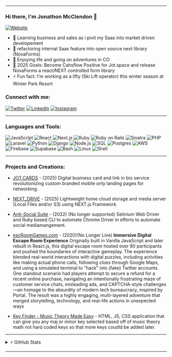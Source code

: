 

---

### Hi there, I'm Jonathon McClendon 👋

[![Website](https://img.shields.io/website?label=JonathonMcclendon.dev&style=for-the-badge&url=https%3A%2F%2Fjonathon-dev.vercel.app)]([https://jot.space/jonathon-dev](https://jot.space/jonathon-dev))

- 🔭 Learning business and sales as i pivit my Saas into market driven developement
- 🌱 refactoring internal Saas feature into open source next library (NovaForms)
- 👯 Enjoying life and going on adventures in CO
- 🥅 2025 Goals: Become Cahsflow Positive for Jot.space and release NovaForms a react/NEXT controlled form library
- ⚡ Fun fact: I'm working as a lifty (Ski Lift operator) this winter season at Winter Park Resort

### Connect with me:

[![Twitter](https://img.shields.io/badge/Twitter-1DA1F2?style=for-the-badge&logo=twitter&logoColor=white)][twitter]
[![LinkedIn](https://img.shields.io/badge/LinkedIn-0A66C2?style=for-the-badge&logo=linkedin&logoColor=white)][linkedin]
[![Instagram](https://img.shields.io/badge/Instagram-E4405F?style=for-the-badge&logo=instagram&logoColor=white)][instagram]

---

### Languages and Tools:

![JavaScript](https://img.shields.io/badge/-JavaScript-333?style=for-the-badge&logo=javascript)
![React](https://img.shields.io/badge/-React-333?style=for-the-badge&logo=react)
![Next.js](https://img.shields.io/badge/-Next.js-333?style=for-the-badge&logo=next.js)
![Ruby](https://img.shields.io/badge/-Ruby-333?style=for-the-badge&logo=ruby)
![Ruby on Rails](https://img.shields.io/badge/-Ruby_on_Rails-333?style=for-the-badge&logo=rubyonrails)
![Sinatra](https://img.shields.io/badge/-Sinatra-333?style=for-the-badge&logo=sinatra)
![PHP](https://img.shields.io/badge/-PHP-333?style=for-the-badge&logo=php)
![Laravel](https://img.shields.io/badge/-Laravel-333?style=for-the-badge&logo=laravel)
![Python](https://img.shields.io/badge/-Python-333?style=for-the-badge&logo=python)
![Django](https://img.shields.io/badge/-Django-333?style=for-the-badge&logo=django)
![Node.js](https://img.shields.io/badge/-Node.js-333?style=for-the-badge&logo=node.js)
![SQL](https://img.shields.io/badge/-SQL-333?style=for-the-badge&logo=postgresql)
![Postgres](https://img.shields.io/badge/-Postgres-333?style=for-the-badge&logo=postgresql)
![AWS](https://img.shields.io/badge/-AWS-333?style=for-the-badge&logo=amazonaws)
![Firebase](https://img.shields.io/badge/-Firebase-333?style=for-the-badge&logo=firebase)
![Supabase](https://img.shields.io/badge/-Supabase-333?style=for-the-badge&logo=supabase)
![Bash](https://img.shields.io/badge/-Bash-333?style=for-the-badge&logo=gnu-bash)
![Linux](https://img.shields.io/badge/-Linux-333?style=for-the-badge&logo=linux)
![Shell](https://img.shields.io/badge/-shell-333?style=for-the-badge&logo=shell)

---

### Projects and Creations:

- [JOT.CARDS](https://www.jot.cards) - (2025) Digital business card and link in bio service revolutionizing custom branded mobile only landing pages for networking. 

- [NEXT_DRIVE](https://www.jot.cards) - (2025) Lightweight home cloud storage  and media server (Local Files and/or S3) using NEXT.js Framework.

- [Anti-Social Suite](https://www.jot.cards) - (2022) (No longer supported) Selinium Web Driver and Ruby based CLI to automate Chrome Driver in efforts to automate social mediamangement.

- [escRoomGames.com](https://www.jot.cards) - (2020)(No Longer Live) **Immersive Digital Escape Room Experience**
Originally built in Vanilla JavaScript and later rebuilt in React.js, this digital escape room hosted over 80 participants and pushed the boundaries of interactive gameplay. The experience blended real-world interactions with digital puzzles, including activities like making actual phone calls, following clues through Google Maps, and using a simulated terminal to "hack" into (fake) Twitter accounts. One standout scenario had players attempt to secure a refund for a recent online purchase, navigating an intentionally frustrating maze of customer service chats, misleading ads, and CAPTCHA-style challenges—an homage to the absurdity of modern tech bureaucracy, inspired by Portal. The result was a highly engaging, multi-layered adventure that merged storytelling, technology, and real-life actions in unexpected ways

- [Key Finder - Music Theory Made Easy](https://copperheadsound.com/Tools/Key-Finder) - HTML, JS, CSS application that can give you any maj or minor key selected based off of music theory math not hard coded keys so that more keys coudld be added later.

---

<details>
  <summary>⚡ GitHub Stats</summary>
  <br/>
  <img align="left" src="https://github-readme-stats.vercel.app/api?username=jonathonmcclen&count_private=true&theme=radical" />
</details>

[website]: https://advancedwebtechnology.com
[twitter]: https://twitter.com/jonathonmcclen
[instagram]: https://instagram.com/jonathonmcclen
[linkedin]: https://www.linkedin.com/in/jonathon-scott-0a9617b0/

---
